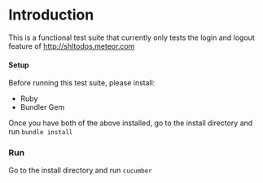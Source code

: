 

# Introduction

This is a functional test suite that currently only tests the login and logout feature of http://shltodos.meteor.com

#### Setup
Before running this test suite, please install:
- Ruby
- Bundler Gem

Once you have both of the above installed, go to the install directory and run `bundle install`

### Run
Go to the install directory and run `cucumber`

